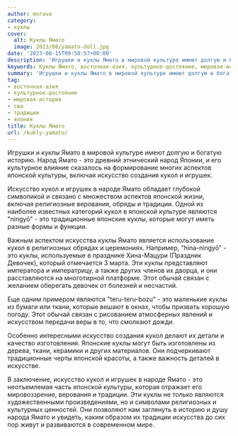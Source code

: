 ```yaml
---
author: morava
category:
- куклы
cover:
  alt: Куклы Ямато
  image: 2023/08/yamato-doll.jpg
date: '2023-08-15T09:58:57+00:00'
description: 'Игрушки и куклы Ямато в мировой культуре имеют долгую и богатую историю. Народ Ямато - это древний этнический народ Японии, и его культурное влияние...'
keywords: Куклы Ямато, восточная-азия, культурное-достояние, мировая-история, сша, традиции, япония, куклы, ямато, кукол, это, японской, искусство, игрушек, являются, культуре, историю, народ, аспектов, культуры, включая
summary: 'Игрушки и куклы Ямато в мировой культуре имеют долгую и богатую историю. Народ Ямато - это древний этнический народ Японии, и его культурное влияние...'
tag:
- восточная-азия
- культурное-достояние
- мировая-история
- сша
- традиции
- япония
title: Куклы Ямато
url: /kukly-yamato/
---
```


Игрушки и куклы Ямато в мировой культуре имеют долгую и богатую историю. Народ Ямато \- это древний этнический народ Японии, и его культурное влияние сказалось на формирование многих аспектов японской культуры, включая искусство создания кукол и игрушек.

Искусство кукол и игрушек в народе Ямато обладает глубокой символикой и связано с множеством аспектов японской жизни, включая религиозные верования, обряды и традиции. Одной из наиболее известных категорий кукол в японской культуре являются "ningyō" - это традиционные японские куклы, которые могут иметь разные формы и функции.

Важным аспектом искусства куклы Ямато является использование кукол в религиозных обрядах и церемониях. Например, "hina-ningyō" - это куклы, используемые в празднике Хина-Мацури (Праздник Девочек), который отмечается 3 марта. Эти куклы представляют императора и императрицу, а также других членов их дворца, и они расставляются на многотирной платформе. Этот обычай связан с желанием оберегать девочек от болезней и несчастий.

Еще одним примером являются "teru-teru-bozu" - это маленькие куклы из бумаги или ткани, которые вешают в окнах, чтобы призвать хорошую погоду. Этот обычай связан с рисованием атмосферных явлений и искусством передачи веры в то, что смолкают дожди.

Особенно интересными искусство создания кукол делают их детали и качество изготовления. Японские куклы могут быть изготовлены из дерева, ткани, керамики и других материалов. Они подчеркивают традиционные черты японской красоты, а также важность деталей в искусстве.

В заключение, искусство кукол и игрушек в народе Ямато \- это неотъемлемая часть японской культуры, которая отражает его мировоззрение, верования и традиции. Эти куклы не только являются художественными произведениями, но и символами религиозных и культурных ценностей. Они позволяют нам заглянуть в историю и душу народа Ямато и увидеть, каким образом их традиции искусства до сих пор живут и развиваются в современном мире.